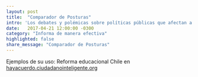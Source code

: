 ```yaml
---
layout: post
title:  "Comparador de Posturas"
intro: 'Los debates y polémicas sobre políticas públicas que afectan a la ciudadanía pueden ser complejos y técnicos. ¿Cómo traducir la información a algo amigable y entendible? Esta plataforma permite contrastar de forma rápida y clara las posiciones de dos grupos respecto a un asunto o un conjunto de temas, indicando qué tan distintas o similares son.'
date:   2017-04-21 12:00:00 -0300
category: "Informa de manera efectiva"
highlighted: false
share_message: "Comparador de Posturas"
---
```


Ejemplos de su uso: Reforma educacional Chile en [hayacuerdo.ciudadanointeligente.org](https://hayacuerdo.ciudadanointeligente.org/)
